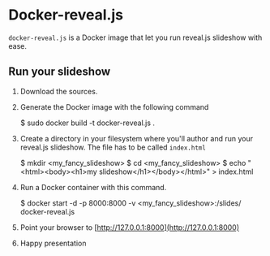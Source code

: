 # Docker-reveal.js

`docker-reveal.js` is a Docker image that let you run reveal.js slideshow with ease.

## Run your slideshow

1. Download the sources.
2. Generate the Docker image with the following command

	$ sudo docker build -t docker-reveal.js .

4. Create a directory in your filesystem where you'll author and run your reveal.js slideshow. The file has to be called `index.html`

	$ mkdir &lt;my_fancy_slideshow>
	$ cd &lt;my_fancy_slideshow>
	$ echo "&lt;html>&lt;body>&lt;h1>my slideshow&lt;/h1>&lt;/body>&lt;/html>" > index.html

5. Run a Docker container with this command.

	$ docker start -d -p 8000:8000 -v <my_fancy_slideshow>:/slides/ docker-reveal.js 

6. Point your browser to [http://127.0.0.1:8000](http://127.0.0.1:8000)

7. Happy presentation

 
